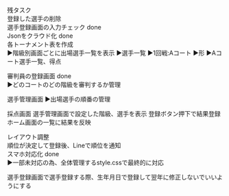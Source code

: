 残タスク<br/>
登録した選手の削除<br/>
選手登録画面の入力チェック done<br/>
Jsonをクラウド化 done<br/>
各トーナメント表を作成<br/>
▶︎階級別画面ごとに出場選手一覧を表示
▶︎選手一覧
▶︎1回戦:Aコート
▶︎形
▶︎Aコート選手一覧、得点

審判員の登録画面 done<br/>
▶︎どのコートのどの階級を審判するか管理

選手管理画面 
▶︎出場選手の順番の管理

採点画面
選手管理画面で設定した階級、選手を表示
登録ボタン押下で結果登録
ホーム画面の一覧に結果を反映

レイアウト調整<br/>
順位が決定して登録後、Lineで順位を通知<br/>
スマホ対応化 done<br/>
▶︎一部未対応の為、全体管理するstyle.cssで最終的に対応


選手登録画面で選手登録する際、生年月日で登録して翌年に修正しないでいいようにする
